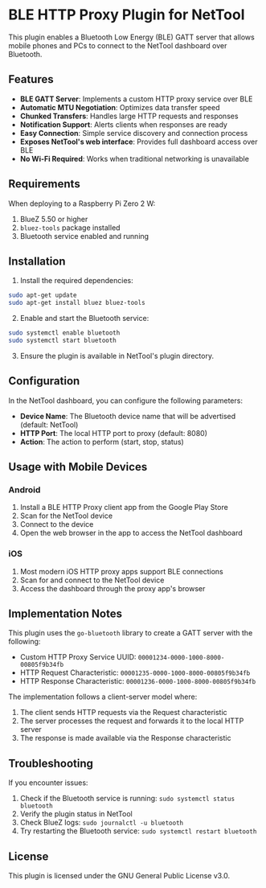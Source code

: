 # BLE HTTP Proxy Plugin for NetTool

This plugin enables a Bluetooth Low Energy (BLE) GATT server that allows mobile phones and PCs to connect to the NetTool dashboard over Bluetooth.

## Features

- **BLE GATT Server**: Implements a custom HTTP proxy service over BLE
- **Automatic MTU Negotiation**: Optimizes data transfer speed
- **Chunked Transfers**: Handles large HTTP requests and responses
- **Notification Support**: Alerts clients when responses are ready
- **Easy Connection**: Simple service discovery and connection process
- **Exposes NetTool's web interface**: Provides full dashboard access over BLE
- **No Wi-Fi Required**: Works when traditional networking is unavailable

## Requirements

When deploying to a Raspberry Pi Zero 2 W:

1. BlueZ 5.50 or higher
2. `bluez-tools` package installed
3. Bluetooth service enabled and running

## Installation

1. Install the required dependencies:
```bash
sudo apt-get update
sudo apt-get install bluez bluez-tools
```

2. Enable and start the Bluetooth service:
```bash
sudo systemctl enable bluetooth
sudo systemctl start bluetooth
```

3. Ensure the plugin is available in NetTool's plugin directory.

## Configuration

In the NetTool dashboard, you can configure the following parameters:

- **Device Name**: The Bluetooth device name that will be advertised (default: NetTool)
- **HTTP Port**: The local HTTP port to proxy (default: 8080)
- **Action**: The action to perform (start, stop, status)

## Usage with Mobile Devices

### Android

1. Install a BLE HTTP Proxy client app from the Google Play Store
2. Scan for the NetTool device
3. Connect to the device
4. Open the web browser in the app to access the NetTool dashboard

### iOS

1. Most modern iOS HTTP proxy apps support BLE connections
2. Scan for and connect to the NetTool device
3. Access the dashboard through the proxy app's browser

## Implementation Notes

This plugin uses the `go-bluetooth` library to create a GATT server with the following:

- Custom HTTP Proxy Service UUID: `00001234-0000-1000-8000-00805f9b34fb`
- HTTP Request Characteristic: `00001235-0000-1000-8000-00805f9b34fb`
- HTTP Response Characteristic: `00001236-0000-1000-8000-00805f9b34fb`

The implementation follows a client-server model where:
1. The client sends HTTP requests via the Request characteristic
2. The server processes the request and forwards it to the local HTTP server
3. The response is made available via the Response characteristic

## Troubleshooting

If you encounter issues:

1. Check if the Bluetooth service is running: `sudo systemctl status bluetooth`
2. Verify the plugin status in NetTool
3. Check BlueZ logs: `sudo journalctl -u bluetooth`
4. Try restarting the Bluetooth service: `sudo systemctl restart bluetooth`

## License

This plugin is licensed under the GNU General Public License v3.0.
